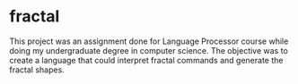 fractal
=======

This project was an assignment done for Language Processor course while doing my undergraduate degree in computer science. The objective was to create a language that could interpret fractal commands and generate the fractal shapes.
